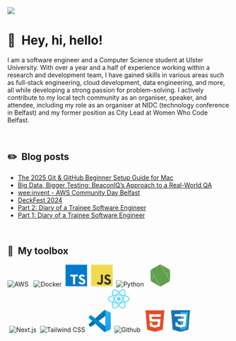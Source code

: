 ![](https://komarev.com/ghpvc/?username=yasrig&color=ff69b4)

# 👋 &nbsp;Hey, hi, hello!

I am a software engineer and a Computer Science student at Ulster University. With over a year and a half of experience working within a research and development team, I have gained skills in various areas such as full-stack engineering, cloud development, data engineering, and more, all while developing a strong passion for problem-solving. I actively contribute to my local tech community as an organiser, speaker, and attendee, including my role as an organiser at NIDC (technology conference in Belfast) and my former position as City Lead at Women Who Code Belfast.

&nbsp;

## ✏️ &nbsp;Blog posts

<!-- BLOG-POST-LIST:START -->
- [The 2025 Git & GitHub Beginner Setup Guide for Mac](https://medium.com/@yasrigby/the-2025-git-github-beginner-setup-guide-for-mac-2ec046e5c1e6)
- [Big Data, Bigger Testing: BeaconIQ’s Approach to a Real-World QA](https://hamiltonrobson.com/blog-page/big-data-bigger-testing-beaconiqs-approach-to-a-real-world-qa/)
- [wee:invent - AWS Community Day Belfast](https://medium.com/@yasrigby/team-day-out-at-wee-invent-aws-community-day-belfast-a5d60c7c41a9)
- [DeckFest 2024](https://hamiltonrobson.com/blog-page/deckfest-2024-building-tech-presentation-skills-in-an-innovative-way/)
- [Part 2: Diary of a Trainee Software Engineer](https://medium.com/@yasrigby/the-diary-of-a-trainee-software-engineer-part-2-6cf20cc42d10)
- [Part 1: Diary of a Trainee Software Engineer](https://medium.com/@yasrigby/the-diary-of-a-trainee-software-engineer-part-1-9fcd5ef58b36)

<!-- BLOG-POST-LIST:END -->

&nbsp;

## 🧰 &nbsp;My toolbox

<img src="https://cdn.jsdelivr.net/gh/devicons/devicon@latest/icons/amazonwebservices/amazonwebservices-plain-wordmark.svg" alt="AWS" width="50" height="50"/> &nbsp; <img src="https://cdn.jsdelivr.net/gh/devicons/devicon@latest/icons/docker/docker-plain-wordmark.svg" alt="Docker" width="50" height="50"/> &nbsp;<img src="https://raw.githubusercontent.com/devicons/devicon/1119b9f84c0290e0f0b38982099a2bd027a48bf1/icons/typescript/typescript-original.svg" alt="TypeScript" width="50" height="50"/> &nbsp;<img  src="https://raw.githubusercontent.com/devicons/devicon/1119b9f84c0290e0f0b38982099a2bd027a48bf1/icons/javascript/javascript-original.svg" alt="JavaScript" width="50" height="50"/> &nbsp;<img src="https://cdn.jsdelivr.net/gh/devicons/devicon@latest/icons/python/python-original.svg" alt="Python" width="50" height="50"/> &nbsp; <img  src="https://raw.githubusercontent.com/devicons/devicon/1119b9f84c0290e0f0b38982099a2bd027a48bf1/icons/nodejs/nodejs-plain.svg" alt="NodeJS" width="50" height="50"/> &nbsp;<img  src="https://raw.githubusercontent.com/devicons/devicon/1119b9f84c0290e0f0b38982099a2bd027a48bf1/icons/react/react-original.svg" alt="ReactJS" width="50" height="50" style="margin:0 auto; display:block;"/> &nbsp;<img src="https://cdn.jsdelivr.net/gh/devicons/devicon@latest/icons/nextjs/nextjs-original.svg" alt="Next.js" width="50" height="50"/>  &nbsp;<img src="https://cdn.jsdelivr.net/gh/devicons/devicon@latest/icons/tailwindcss/tailwindcss-original.svg" alt="Tailwind CSS" width="50" height="50"/> &nbsp;<img  src="https://raw.githubusercontent.com/devicons/devicon/1119b9f84c0290e0f0b38982099a2bd027a48bf1/icons/vscode/vscode-original.svg" alt="VSCode" width="50" height="50"/> &nbsp;<img  src="https://github.com/CyrisXD/CyrisXD/raw/master/assets/Github.png" alt="Github"/> &nbsp;<img  src="https://raw.githubusercontent.com/devicons/devicon/1119b9f84c0290e0f0b38982099a2bd027a48bf1/icons/html5/html5-plain.svg" alt="HTML5" width="50" height="50"/> &nbsp;<img  src="https://raw.githubusercontent.com/devicons/devicon/1119b9f84c0290e0f0b38982099a2bd027a48bf1/icons/css3/css3-original.svg" alt="CSS3" width="50" height="50"/>




&nbsp;
